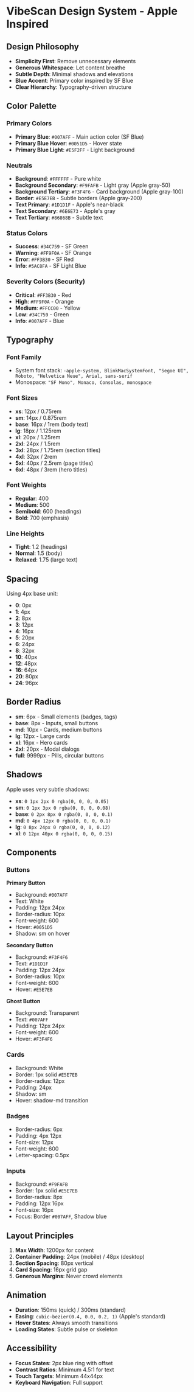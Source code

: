 # VibeScan Design System - Apple Inspired

## Design Philosophy
- **Simplicity First**: Remove unnecessary elements
- **Generous Whitespace**: Let content breathe
- **Subtle Depth**: Minimal shadows and elevations
- **Blue Accent**: Primary color inspired by SF Blue
- **Clear Hierarchy**: Typography-driven structure

## Color Palette

### Primary Colors
- **Primary Blue**: `#007AFF` - Main action color (SF Blue)
- **Primary Blue Hover**: `#0051D5` - Hover state
- **Primary Blue Light**: `#E5F2FF` - Light background

### Neutrals
- **Background**: `#FFFFFF` - Pure white
- **Background Secondary**: `#F9FAFB` - Light gray (Apple gray-50)
- **Background Tertiary**: `#F3F4F6` - Card background (Apple gray-100)
- **Border**: `#E5E7EB` - Subtle borders (Apple gray-200)
- **Text Primary**: `#1D1D1F` - Apple's near-black
- **Text Secondary**: `#6E6E73` - Apple's gray
- **Text Tertiary**: `#86868B` - Subtle text

### Status Colors
- **Success**: `#34C759` - SF Green
- **Warning**: `#FF9F0A` - SF Orange
- **Error**: `#FF3B30` - SF Red
- **Info**: `#5AC8FA` - SF Light Blue

### Severity Colors (Security)
- **Critical**: `#FF3B30` - Red
- **High**: `#FF9F0A` - Orange
- **Medium**: `#FFCC00` - Yellow
- **Low**: `#34C759` - Green
- **Info**: `#007AFF` - Blue

## Typography

### Font Family
- System font stack: `-apple-system, BlinkMacSystemFont, "Segoe UI", Roboto, "Helvetica Neue", Arial, sans-serif`
- Monospace: `"SF Mono", Monaco, Consolas, monospace`

### Font Sizes
- **xs**: 12px / 0.75rem
- **sm**: 14px / 0.875rem
- **base**: 16px / 1rem (body text)
- **lg**: 18px / 1.125rem
- **xl**: 20px / 1.25rem
- **2xl**: 24px / 1.5rem
- **3xl**: 28px / 1.75rem (section titles)
- **4xl**: 32px / 2rem
- **5xl**: 40px / 2.5rem (page titles)
- **6xl**: 48px / 3rem (hero titles)

### Font Weights
- **Regular**: 400
- **Medium**: 500
- **Semibold**: 600 (headings)
- **Bold**: 700 (emphasis)

### Line Heights
- **Tight**: 1.2 (headings)
- **Normal**: 1.5 (body)
- **Relaxed**: 1.75 (large text)

## Spacing

Using 4px base unit:
- **0**: 0px
- **1**: 4px
- **2**: 8px
- **3**: 12px
- **4**: 16px
- **5**: 20px
- **6**: 24px
- **8**: 32px
- **10**: 40px
- **12**: 48px
- **16**: 64px
- **20**: 80px
- **24**: 96px

## Border Radius

- **sm**: 6px - Small elements (badges, tags)
- **base**: 8px - Inputs, small buttons
- **md**: 10px - Cards, medium buttons
- **lg**: 12px - Large cards
- **xl**: 16px - Hero cards
- **2xl**: 20px - Modal dialogs
- **full**: 9999px - Pills, circular buttons

## Shadows

Apple uses very subtle shadows:

- **xs**: `0 1px 2px 0 rgba(0, 0, 0, 0.05)`
- **sm**: `0 1px 3px 0 rgba(0, 0, 0, 0.08)`
- **base**: `0 2px 8px 0 rgba(0, 0, 0, 0.1)`
- **md**: `0 4px 12px 0 rgba(0, 0, 0, 0.1)`
- **lg**: `0 8px 24px 0 rgba(0, 0, 0, 0.12)`
- **xl**: `0 12px 40px 0 rgba(0, 0, 0, 0.15)`

## Components

### Buttons

**Primary Button**
- Background: `#007AFF`
- Text: White
- Padding: 12px 24px
- Border-radius: 10px
- Font-weight: 600
- Hover: `#0051D5`
- Shadow: sm on hover

**Secondary Button**
- Background: `#F3F4F6`
- Text: `#1D1D1F`
- Padding: 12px 24px
- Border-radius: 10px
- Font-weight: 600
- Hover: `#E5E7EB`

**Ghost Button**
- Background: Transparent
- Text: `#007AFF`
- Padding: 12px 24px
- Font-weight: 600
- Hover: `#F3F4F6`

### Cards

- Background: White
- Border: 1px solid `#E5E7EB`
- Border-radius: 12px
- Padding: 24px
- Shadow: sm
- Hover: shadow-md transition

### Badges

- Border-radius: 6px
- Padding: 4px 12px
- Font-size: 12px
- Font-weight: 600
- Letter-spacing: 0.5px

### Inputs

- Background: `#F9FAFB`
- Border: 1px solid `#E5E7EB`
- Border-radius: 8px
- Padding: 12px 16px
- Font-size: 16px
- Focus: Border `#007AFF`, Shadow blue

## Layout Principles

1. **Max Width**: 1200px for content
2. **Container Padding**: 24px (mobile) / 48px (desktop)
3. **Section Spacing**: 80px vertical
4. **Card Spacing**: 16px grid gap
5. **Generous Margins**: Never crowd elements

## Animation

- **Duration**: 150ms (quick) / 300ms (standard)
- **Easing**: `cubic-bezier(0.4, 0.0, 0.2, 1)` (Apple's standard)
- **Hover States**: Always smooth transitions
- **Loading States**: Subtle pulse or skeleton

## Accessibility

- **Focus States**: 2px blue ring with offset
- **Contrast Ratios**: Minimum 4.5:1 for text
- **Touch Targets**: Minimum 44x44px
- **Keyboard Navigation**: Full support
